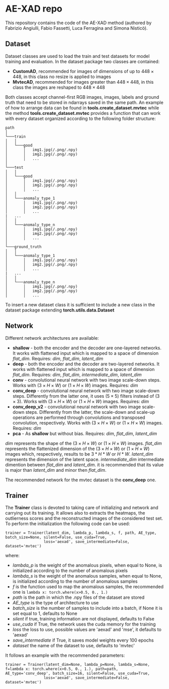 # AE-XAD repo

This repository contains the code of the AE-XAD method (authored by Fabrizio Angiulli, Fabio Fassetti, Luca Ferragina and Simona Nisticò). 

## Dataset
Dataset classes are used to load the train and test datasets for model training and evaluation. In the dataset package two classes are contained:
  * **CustomAD**, recommended for images of dimensions of up to $448 \times 448$, in this class no resize is applied to images
  * **MvtecAD**, recommended for images greater than $448 \times 448$, in this class the images are reshaped to $448 \times 448$

Both classes accept channel-first RGB images, images, labels and ground truth that need to be stored in ndarrays saved in the same path. 
An example of how to arrange data can be found in **tools.create_dataset.mvtec** while the method **tools.create_dataset.mvtec** provides a function that can work with every dataset organized according to the following folder structure:

```
path
│   
└───train
│   │
│   └───good
│       │   img1.jpg(/.png/.npy)
│       │   img2.jpg(/.png/.npy)
│       │   ...
│   
└───test
│   │
│   └───good
│       │   img1.jpg(/.png/.npy)
│       │   img2.jpg(/.png/.npy)
│       │   ...
│   │
│   └───anomaly_type_1
│       │   img1.jpg(/.png/.npy)
│       │   img2.jpg(/.png/.npy)
│       │   ...
|   ...
│   │
│   └───anomaly_type_n
│       │   img1.jpg(/.png/.npy)
│       │   img2.jpg(/.png/.npy)
│       │   ...
│ 
└───ground_truth
│   │
│   └───anomaly_type_1
│       │   img1.jpg(/.png/.npy)
│       │   img2.jpg(/.png/.npy)
│       │   ...
|   ...
│   │
│   └───anomaly_type_n
│       │   img1.jpg(/.png/.npy)
│       │   img2.jpg(/.png/.npy)
│       │   ...

```

To insert a new dataset class it is sufficient to include a new class in the dataset package extending **torch.utils.data.Dataset**

## Network
Different network architectures are available:
 *  **shallow** - both the encoder and the decoder are one-layered networks. It works with flattened input which is mapped to a space of dimension *flat_dim*. Requires: *dim*, *flat_dim*, *latent_dim*
 *  **deep** - both the encoder and the decoder are two-layered networks. It works with flattened input which is mapped to a space of dimension *flat_dim*. Requires: *dim*, *flat_dim*, *intermediate_dim*, *latent_dim*
 *  **conv** - convolutional neural network with two image scale-down steps. Works with $(3 \times H \times W)$ or $(1 \times H \times W)$ images. Requires: *dim*
 *  **conv_deep** - convolutional neural network with two image scale-down steps. Differently from the latter one, it uses $(5 \times 5)$ filters instead of $(3 \times 3)$. Works with $(3 \times H \times W)$ or $(1 \times H \times W)$ images. Requires: *dim*
 *  **conv_deep_v2** - convolutional neural network with two image scale-down steps. Differently from the latter, the scale-down and scale-up operations are performed through convolutions and transposed convolution, respectively. Works with $(3 \times H \times W)$ or $(1 \times H \times W)$ images. Requires: *dim*
 *  **pca** - As **shallow** but without bias. Requires: *dim*, *flat_dim*, *latent_dim*


*dim* represents the shape of the $(3 \times H \times W)$ or $(1 \times H \times W)$ images.
*flat_dim* represents the flattenized dimension of the $(3 \times H \times W)$ or $(1 \times H \times W)$ images which, respectively, results to be $3 * H * W$ or $H * W$.
*latent_dim* represents the dimension of the latent space.
*intermediate_dim* intermediate dimention between *flat_dim* and *latent_dim*. it is recommended that its value is major than *latent_dim* and minor then *flat_dim*.

The recommended network for the mvtec dataset is the **conv_deep** one.

## Trainer

The **Trainer** class is devoted to taking care of initializing and network and carrying out its training. It allows also to extracts the heatmaps, the outlierness scores and the reconstructed images of the considered test set.
To perform the initialization the following code can be used:

```
trainer = Trainer(latent_dim, lambda_p, lambda_s, f, path, AE_type, batch_size=None, silent=False, use_cuda=True,
                 loss='aexad', save_intermediate=False, dataset='mvtec')
```

where:
 * *lambda_p* is the weight of the anomalous pixels, when equal to None, is initialized according to the number of anomalous pixels
 * *lambda_s* is the weight of the anomalous samples, when equal to None, is initialized according to the number of anomalous samples
 * *f* is the function used to map the anomalous samples, the recommended one is `lambda x: torch.where(x>0.5, 0., 1.)`
 * *path* is the path in which the .npy files of the dataset are stored
 * *AE_type* is the type of architecture to use
 * *batch_size* is the number of samples to include into a batch, if None it is set equal to $1$, defaults to None
 * *silent* if true, training information are not displayed, defaults to False
 * *use_cuda* if True, the network uses the cuda memory for the training
 * *loss* the loss to use, possible values are 'aexad' and 'mse', it defaults to 'aexad'
 * *save_intermediate* if True, it saves model weights every $100$ epochs
 * *dataset* the name of the dataset to use, defaults to 'mvtec'

It follows an example with the recommended parameters:

```
trainer = Trainer(latent_dim=None, lambda_p=None, lambda_s=None, f=lambda x: torch.where(x>0.5, 0., 1.), path=path, AE_type='conv_deep', batch_size=16, silent=False, use_cuda=True,
                 loss='aexad', save_intermediate=False, dataset='mvtec')
```

